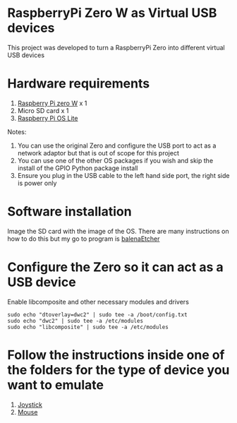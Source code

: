 # RaspberryPi Zero W as Virtual USB devices

This project was developed to turn a RaspberryPi Zero into different virtual USB devices

# Hardware requirements

1. [Raspberry Pi zero W](https://www.raspberrypi.org/products/raspberry-pi-zero-w/) x 1
1. Micro SD card x 1
1. [Raspberry Pi OS Lite](https://www.raspberrypi.org/software/operating-systems/#raspberry-pi-os-32-bit)


Notes:
1. You can use the original Zero and configure the USB port to act as a network adaptor but that is out of scope for this project
1. You can use one of the other OS packages if you wish and skip the install of the GPIO Python package install
1. Ensure you plug in the USB cable to the left hand side port, the right side is power only

# Software installation

Image the SD card with the image of the OS. There are many instructions on how to do this but my go to program is [balenaEtcher](https://www.balena.io/etcher/)

# Configure the Zero so it can act as a USB device

Enable libcomposite and other necessary modules and drivers
   ```
   sudo echo "dtoverlay=dwc2" | sudo tee -a /boot/config.txt
   sudo echo "dwc2" | sudo tee -a /etc/modules
   sudo echo "libcomposite" | sudo tee -a /etc/modules
   ```

# Follow the instructions inside one of the folders for the type of device you want to emulate
1. [Joystick](joystick)
1. [Mouse](mouse)